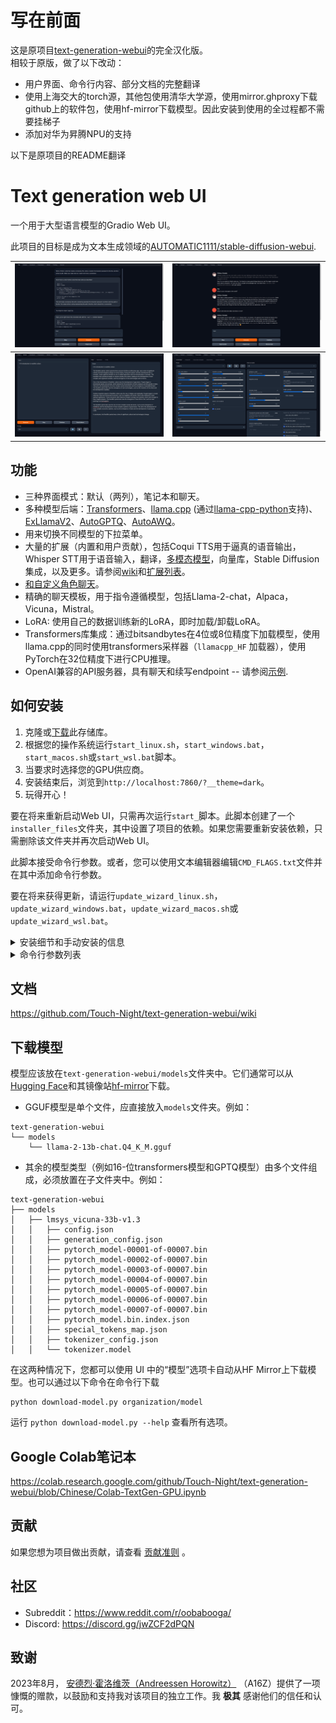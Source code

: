 # 写在前面

这是原项目[text-generation-webui](https://github.com/oobabooga/text-generation-webui)的完全汉化版。  
相较于原版，做了以下改动：
- 用户界面、命令行内容、部分文档的完整翻译  
- 使用上海交大的torch源，其他包使用清华大学源，使用mirror.ghproxy下载github上的软件包，使用hf-mirror下载模型。因此安装到使用的全过程都不需要挂梯子  
- 添加对华为昇腾NPU的支持  

以下是原项目的README翻译
# Text generation web UI

一个用于大型语言模型的Gradio Web UI。

此项目的目标是成为文本生成领域的[AUTOMATIC1111/stable-diffusion-webui](https://github.com/AUTOMATIC1111/stable-diffusion-webui).

|![Image1](https://github.com/oobabooga/screenshots/raw/main/print_instruct.png) | ![Image2](https://github.com/oobabooga/screenshots/raw/main/print_chat.png) |
|:---:|:---:|
|![Image1](https://github.com/oobabooga/screenshots/raw/main/print_default.png) | ![Image2](https://github.com/oobabooga/screenshots/raw/main/print_parameters.png) |

## 功能

* 三种界面模式：默认（两列），笔记本和聊天。
* 多种模型后端：[Transformers](https://github.com/huggingface/transformers)、[llama.cpp](https://github.com/ggerganov/llama.cpp) (通过[llama-cpp-python](https://github.com/abetlen/llama-cpp-python)支持)、[ExLlamaV2](https://github.com/turboderp/exllamav2)、[AutoGPTQ](https://github.com/PanQiWei/AutoGPTQ)、[AutoAWQ](https://github.com/casper-hansen/AutoAWQ)。
* 用来切换不同模型的下拉菜单。
* 大量的扩展（内置和用户贡献），包括Coqui TTS用于逼真的语音输出，Whisper STT用于语音输入，翻译，[多模态模型](https://github.com/Touch-Night/text-generation-webui/tree/Chinese/extensions/multimodal)，向量库，Stable Diffusion集成，以及更多。请参阅[wiki](https://github.com/Touch-Night/text-generation-webui/wiki/07-%E2%80%90-Extensions)和[扩展列表](https://github.com/oobabooga/text-generation-webui-extensions)。
* [和自定义角色聊天](https://github.com/Touch-Night/text-generation-webui/wiki/03-%E2%80%90-%E5%8F%82%E6%95%B0%E6%A0%87%E7%AD%BE%E9%A1%B5#character)。
* 精确的聊天模板，用于指令遵循模型，包括Llama-2-chat，Alpaca，Vicuna，Mistral。
* LoRA: 使用自己的数据训练新的LoRA，即时加载/卸载LoRA。
* Transformers库集成：通过bitsandbytes在4位或8位精度下加载模型，使用llama.cpp的同时使用transformers采样器（`llamacpp_HF` 加载器），使用PyTorch在32位精度下进行CPU推理。
* OpenAI兼容的API服务器，具有聊天和续写endpoint -- 请参阅[示例](https://github.com/Touch-Night/text-generation-webui/wiki/12-%E2%80%90-OpenAI-API#examples).

## 如何安装

1) 克隆或[下载](https://mirror.ghproxy.com/https://github.com/Touch-Night/text-generation-webui/releases/download/7cf1402/text-generation-webui-Chinese.zip)此存储库。
2) 根据您的操作系统运行`start_linux.sh`，`start_windows.bat`，`start_macos.sh`或`start_wsl.bat`脚本。
3) 当要求时选择您的GPU供应商。
4) 安装结束后，浏览到`http://localhost:7860/?__theme=dark`。
5) 玩得开心！

要在将来重新启动Web UI，只需再次运行`start_`脚本。此脚本创建了一个`installer_files`文件夹，其中设置了项目的依赖。如果您需要重新安装依赖，只需删除该文件夹并再次启动Web UI。

此脚本接受命令行参数。或者，您可以使用文本编辑器编辑`CMD_FLAGS.txt`文件并在其中添加命令行参数。

要在将来获得更新，请运行`update_wizard_linux.sh`，`update_wizard_windows.bat`，`update_wizard_macos.sh`或`update_wizard_wsl.bat`。

<details>
<summary>
安装细节和手动安装的信息
</summary>

### 一键安装脚本

此脚本使用Miniconda在`installer_files`文件夹中建立Conda环境。

如果您需要在`installer_files`环境中手动安装某些内容，可以使用cmd脚本启动交互式shell：`cmd_linux.sh`，`cmd_windows.bat`，`cmd_macos.sh`或`cmd_wsl.bat`。

* 无需以管理员/root用户身份运行这些脚本（`start_`，`update_wizard_`或`cmd_`）。
* 要安装扩展的依赖，您可以使用您的操作系统的`extensions_reqs`脚本。最后，此脚本将安装项目的主依赖，以确保在版本冲突的情况下它们优先。
* 有关AMD和WSL设置的其他说明，请参阅[此文档](https://github.com/Touch-Night/text-generation-webui/wiki)。
* 为了自动安装，您可以使用`GPU_CHOICE`，`USE_CUDA118`，`LAUNCH_AFTER_INSTALL`和`INSTALL_EXTENSIONS`环境变量。例如：`GPU_CHOICE=A USE_CUDA118=FALSE LAUNCH_AFTER_INSTALL=FALSE INSTALL_EXTENSIONS=TRUE ./start_linux.sh`。

### 使用Conda手动安装

如果您有使用命令行的经验，方可使用这种方式。

#### 0.安装Conda

https://docs.conda.io/en/latest/miniconda.html

在Linux或WSL上，可以使用这两个命令自动安装（ [来源](https://educe-ubc.github.io/conda.html) ）：

```
curl -sL "https://repo.anaconda.com/miniconda/Miniconda3-latest-Linux-x86_64.sh" > "Miniconda3.sh"
bash Miniconda3.sh
```

#### 1.创建一个新的Conda环境

```
conda create -n textgen python=3.11
conda activate textgen
```

#### 2.安装Pytorch

| 系统 | GPU | 命令 |
|--------|---------|---------|
| Linux/WSL | Nvidia| `pip3 install torch==2.2.1 torchvision==0.17.1 torchaudio==2.2.1 --index-url https://download.pytorch.org/whl/cu121` |
| Linux/WSL | 仅CPU | `pip3 install torch==2.2.1 torchvision==0.17.1 torchaudio==2.2.1 --index-url https://download.pytorch.org/whl/cpu` |
| Linux | AMD | `pip3 install torch==2.2.1 torchvision==0.17.1 torchaudio==2.2.1 --index-url https://download.pytorch.org/whl/rocm5.6` |
| MacOS + MPS | 任意 | `pip3 install torch==2.2.1 torchvision==0.17.1 torchaudio==2.2.1` |
| Windows | Nvidia | `pip3 install torch==2.2.1 torchvision==0.17.1 torchaudio==2.2.1 --index-url https://download.pytorch.org/whl/cu121` |
| Windows | 仅CPU | `pip3 install torch==2.2.1 torchvision==0.17.1 torchaudio==2.2.1` |

最新的命令可以在这里找到：https://pytorch.org/get-started/locally/ 。

对于NVIDIA，您还需要安装CUDA运行时库：

```
conda install -y -c "nvidia/label/cuda-12.1.1" cuda-runtime
```

如果你需要 `nvcc`  来手动编译一些库，请用下面的命令替换上述命令：

```
conda install -y -c "nvidia/label/cuda-12.1.1" cuda
```

#### 3.安装Web UI

```
git clone --recursive -b Chinese https://gitee.com/touchnight/text-generation-webui.git
cd text-generation-webui
pip install -r <根据下表确定的依赖文件>
```

要使用的依赖文件：

| GPU | CPU | 要使用的依赖文件 |
|--------|---------|---------|
| NVIDIA | 支持AVX2指令集 | `requirements.txt` |
| NVIDIA | 不支持AVX2指令集 | `requirements_noavx2.txt` |
| AMD | 支持AVX2指令集 | `requirements_amd.txt` |
| AMD | 不支持AVX2指令集 | `requirements_amd_noavx2.txt` |
| 仅CPU | 支持AVX2指令集 | `requirements_cpu_only.txt` |
| 仅CPU | 不支持AVX2指令集 | `requirements_cpu_only_noavx2.txt` |
| Apple | Intel | `requirements_apple_intel.txt` |
| Apple | Apple Silicon | `requirements_apple_silicon.txt` |

### 启动Web UI

```
conda activate textgen
cd text-generation-webui
python server.py
```

然后浏览

`http://localhost:7860/?__theme=dark`

##### Windows上的AMD GPU

1) 在上面的命令中使用 `requirements_cpu_only.txt` 或者 `requirements_cpu_only_noavx2.txt`。

2) 根据你的硬件使用适当的命令手动安装llama-cpp-python：[从PyPI安装](https://github.com/abetlen/llama-cpp-python#installation-with-hardware-acceleration) 。
    * 使用 `LLAMA_HIPBLAS=on` 切换键。
    * 注意 [Windows remarks](https://github.com/abetlen/llama-cpp-python#windows-remarks) 。

3) 手动安装autoGPTQ：[安装方法](https://github.com/PanQiWei/AutoGPTQ#install-from-source) 。
    * 从源代码安装 - Windows没有预构建的ROCm包。

##### 较老的NVIDIA GPU

1) 对于Kepler GPU和较早的GPU，您需要安装CUDA 11.8而不是12：

```
pip3 install torch==2.2.1 torchvision==0.17.1 torchaudio==2.2.1 --index-url https://download.pytorch.org/whl/cu118
conda install -y -c "nvidia/label/cuda-11.8.0" cuda-runtime
```

2) bitsandbytes >= 0.39 可能无法正常工作。在这种情况下，使用 `--load-in-8bit` ，您可能必须这样降级：
    * Linux： `pip install bitsandbytes==0.38.1` 
    * Windows： `pip install https://github.com/jllllll/bitsandbytes-windows-webui/raw/main/bitsandbytes-0.38.1-py3-none-any.whl` 

##### 手动安装

`requirements*.txt` 包含通过GitHub Action预编译的各种轮子。如果您想手动编译它们，或者您因为没有合适的车轮可用于您的硬件而需要这么做，则可以使用 `requirements_nowheels.txt` 然后手动安装所需的加载器。

### 另一可选方案：Docker

```
对于NVIDIA GPU:
ln -s docker/{nvidia/Dockerfile,nvidia/docker-compose.yml,.dockerignore} .
对于AMD GPU: 
ln -s docker/{amd/Dockerfile,intel/docker-compose.yml,.dockerignore} .
对于Intel GPU:
ln -s docker/{intel/Dockerfile,amd/docker-compose.yml,.dockerignore} .
对于仅CPU
ln -s docker/{cpu/Dockerfile,cpu/docker-compose.yml,.dockerignore} .
cp docker/.env.example .env
# 创建 logs/cache 目录 : 
mkdir -p logs cache
# 编辑 .env 并设置以下内容: 
#   TORCH_CUDA_ARCH_LIST （据你的GPU型号而定）
#   APP_RUNTIME_GID      你的主机用户的组ID（在终端中运行 `id -g`查看）
#   BUILD_EXTENIONS      可选地添加逗号分隔的扩展名列表以构建
# 编辑 CMD_FLAGS.txt 并在其中添加您想要执行的选项（如 --listen --cpu）
# 
docker compose up --build
```

*您需要安装Docker Compose v2.17或更高的版本。查看 [本指南](https://github.com/Touch-Night/text-generation-webui/wiki/09-%E2%80%90-Docker)获取说明。
*有关其他Docker文件，请查看[这个存储库](https://github.com/Atinoda/text-generation-webui-docker) 。

### 更新依赖

随着时间的推移，`requirements*.txt` 可能改变。要更新，请使用以下命令：

```
conda activate textgen
cd text-generation-webui
pip install -r <你曾使用过的依赖文件> --upgrade
```
</details>

<details>
<summary>
命令行参数列表
</summary>

```txt
使用方法: server.py [-h] [--multi-user] [--character CHARACTER] [--model MODEL] [--lora LORA [LORA ...]] [--model-dir MODEL_DIR] [--lora-dir LORA_DIR] [--model-menu] [--settings SETTINGS]
                 [--extensions EXTENSIONS [EXTENSIONS ...]] [--verbose] [--chat-buttons] [--idle-timeout IDLE_TIMEOUT] [--loader LOADER] [--cpu] [--auto-devices]
                 [--gpu-memory GPU_MEMORY [GPU_MEMORY ...]] [--cpu-memory CPU_MEMORY] [--disk] [--disk-cache-dir DISK_CACHE_DIR] [--load-in-8bit] [--bf16] [--no-cache] [--trust-remote-code]
                 [--force-safetensors] [--no_use_fast] [--use_flash_attention_2] [--load-in-4bit] [--use_double_quant] [--compute_dtype COMPUTE_DTYPE] [--quant_type QUANT_TYPE] [--flash-attn]
                 [--tensorcores] [--n_ctx N_CTX] [--threads THREADS] [--threads-batch THREADS_BATCH] [--no_mul_mat_q] [--n_batch N_BATCH] [--no-mmap] [--mlock] [--n-gpu-layers N_GPU_LAYERS]
                 [--tensor_split TENSOR_SPLIT] [--numa] [--logits_all] [--no_offload_kqv] [--cache-capacity CACHE_CAPACITY] [--row_split] [--streaming-llm] [--attention-sink-size ATTENTION_SINK_SIZE]
                 [--gpu-split GPU_SPLIT] [--autosplit] [--max_seq_len MAX_SEQ_LEN] [--cfg-cache] [--no_flash_attn] [--cache_8bit] [--cache_4bit] [--num_experts_per_token NUM_EXPERTS_PER_TOKEN]
                 [--triton] [--no_inject_fused_mlp] [--no_use_cuda_fp16] [--desc_act] [--disable_exllama] [--disable_exllamav2] [--wbits WBITS] [--groupsize GROUPSIZE] [--no_inject_fused_attention]
                 [--hqq-backend HQQ_BACKEND] [--deepspeed] [--nvme-offload-dir NVME_OFFLOAD_DIR] [--local_rank LOCAL_RANK] [--alpha_value ALPHA_VALUE] [--rope_freq_base ROPE_FREQ_BASE]
                 [--compress_pos_emb COMPRESS_POS_EMB] [--listen] [--listen-port LISTEN_PORT] [--listen-host LISTEN_HOST] [--share] [--auto-launch] [--gradio-auth GRADIO_AUTH]
                 [--gradio-auth-path GRADIO_AUTH_PATH] [--ssl-keyfile SSL_KEYFILE] [--ssl-certfile SSL_CERTFILE] [--api] [--public-api] [--public-api-id PUBLIC_API_ID] [--api-port API_PORT]
                 [--api-key API_KEY] [--admin-key ADMIN_KEY] [--nowebui] [--multimodal-pipeline MULTIMODAL_PIPELINE] [--model_type MODEL_TYPE] [--pre_layer PRE_LAYER [PRE_LAYER ...]]
                 [--checkpoint CHECKPOINT] [--monkey-patch]

Text generation web UI

可选项：
  -h, --help                                     显示此帮助消息然后退出

基础设置：
  --multi-user                                   多用户模式。聊天历史将不保存或自动加载。警告：公开分享可能不安全。
  --character CHARACTER                          默认情况下，要在聊天模式加载的角色名称。
  --model MODEL                                  默认情况下加载的模型名称。
  --lora LORA [LORA ...]                         加载的LoRA列表。如果您想加载多个LoRA，请写下由空格分开的名称。
  --model-dir MODEL_DIR                          所有模型的目录路径。
  --lora-dir LORA_DIR                            所有LoRA的目录路径。
  --model-menu                                   UI首次启动时，在终端中显示模型菜单。
  --settings SETTINGS                            从此YAML文件加载默认接口设置。参见settings-template.yaml以获取示例。如果您创建了一个名为settings.yaml的文件，该文件将被默认加载，无需
                                                 使用--settings命令行参数。
  --extensions EXTENSIONS [EXTENSIONS ...]       加载的扩展列表。如果要加载多个扩展，请写下由空格隔开的名称。
  --verbose                                      将提示词打印到终端。
  --chat-buttons                                 在“聊天”选项卡上显示按钮，而不是悬停菜单。
  --idle-timeout IDLE_TIMEOUT                    在这么多分钟不活动后卸载模型。当您再次尝试使用它时，模型将自动重新加载。

模型加载器：
  --loader LOADER                                手动选择模型加载器，否则，它将被自动检测。可选选项：Transformers，llama.cpp，llamacpp_HF，Exllamav2_HF，Exllamav2，
                                                 AutoGPTQ，AutoAWQ。

Transformers/Accelerate：
  --cpu                                          使用CPU生成文本。警告：使用CPU训练非常慢。
  --auto-devices                                 自动将模型划分到可用的GPU和CPU上。
  --gpu-memory GPU_MEMORY [GPU_MEMORY ...]       为每个GPU分配的最大GPU内存，单位为GiB。例如：单个GPU使用 --gpu-memory 10，两个GPU使用 --gpu-memory 10 5。你也可以像这样
                                                 用MiB来设置值 --gpu-memory 3500MiB。
  --cpu-memory CPU_MEMORY                        用于分配卸载权重的最大CPU内存，单位为GiB。与上面相同。
  --disk                                         如果模型对于你的GPU和CPU的总和来说太大了，将剩余的层发送到磁盘。
  --disk-cache-dir DISK_CACHE_DIR                磁盘缓存保存目录。默认为 "cache" 。
  --load-in-8bit                                 使用bitsandbytes以8位精度加载模型。
  --bf16                                         使用bfloat16精度加载模型。需要Nvidia Ampere GPU。
  --no-cache                                     生成文本时设置 `use_cache` 为 `False`。这略微减少了显存的使用，但这也导致性能损失。
  --trust-remote-code                            加载模型时设置 `trust_remote_code=True`。这对于某些模型是必需的。
  --force-safetensors                            在加载模型时设置 `use_safetensors=True`。这可以防止任意代码执行。
  --no_use_fast                                  加载词符化器时设置use_fast=false（默认情况下为true）。如果您遇到与use_fast有关的任何问题，请使用此功能。
  --use_flash_attention_2                        在加载模型时设置use_flash_attention_2=True。

bitsandbytes 4-比特：
  --load-in-4bit                                 使用bitsandbytes以4位精度加载模型。
  --use_double_quant                             对4位精度使用use_double_quant。
  --compute_dtype COMPUTE_DTYPE                  4位精度的计算数据类型。有效选项：bfoat16, float16, float32。
  --quant_type QUANT_TYPE                        4位精度的量化类型。有效选项：nf4, fp4。

llama.cpp：
  --flash-attn                                   使用flash-attention。
  --tensorcores                                  使用编译了tensorcores支持的llama-cpp-python。这在RTX显卡上可以高性能。仅限NVIDIA显卡。
  --n_ctx N_CTX                                  提示词上下文的大小。
  --threads THREADS                              要使用的线程数。
  --threads-batch THREADS_BATCH                  用于批处理/提示词处理的线程数。
  --no_mul_mat_q                                 禁用mulmat内核。
  --n_batch N_BATCH                              在调用llama_eval时批量处理的提示词词符的最大数量。
  --no-mmap                                      防止使用mmap。
  --mlock                                        强制系统将模型保留在RAM中。
  --n-gpu-layers N_GPU_LAYERS                    卸载到GPU的层数。
  --tensor_split TENSOR_SPLIT                    在多个GPU上分割模型。逗号分隔的比例列表。示例：18,17。
  --numa                                         激活Llama.cpp的NUMA任务分配。
  --logits_all                                   要使困惑度评估起效，需要设置此项。否则，请忽略它，因为它会使提示词处理变慢。
  --no_offload_kqv                               不将K、Q、V卸载到GPU。这可以节省VRAM，但会降低性能。
  --cache-capacity CACHE_CAPACITY                最大缓存容量（llama-cpp-python）。示例：2000MiB, 2GiB。如果没有提供单位，默认为字节。
  --row_split                                    将模型按行分割到多个GPU上，这可能会提高多GPU的性能。
  --streaming-llm                                激活StreamingLLM以避免在删除旧消息时重新评估整个提示词。
  --attention-sink-size ATTENTION_SINK_SIZE      StreamingLLM：下沉词符的数量。仅在修剪后的提示词与旧提示词前缀不同时使用。

ExLlamaV2：
  --gpu-split GPU_SPLIT                          逗号分隔的列表，指定每个GPU设备用于模型层的VRAM（以GB为单位）。示 例：20,7,7。
  --autosplit                                    将模型张量自动分割到可用的GPU上。这将导致--gpu-split被忽略。
  --max_seq_len MAX_SEQ_LEN                      最大序列长度。
  --cfg-cache                                    ExLlamav2_HF：为CFG负面提示创建一个额外的缓存。使用该加载器时，必须使用CFG。
  --no_flash_attn                                强制不使用flash-attention。
  --cache_8bit                                   使用8位缓存以节省VRAM。
  --cache_4bit                                   使用Q4缓存以节省VRAM。
  --num_experts_per_token NUM_EXPERTS_PER_TOKEN  用于生成的专家数量。适用于MoE模型，如Mixtral。

AutoGPTQ：
  --triton                                       使用triton。
  --no_inject_fused_mlp                          仅在Triton模式下应用：禁用使用Fused MLP的使用，它将以慢的推理为代价使用较少的VRAM。
  --no_use_cuda_fp16                             在某些系统上可以使模型更快。
  --desc_act                                     对于没有quantize_config.json的模型，此参数用于定是否在BaseQuantizeConfig中设置desc_act。
  --disable_exllama                              禁用ExLlama内核，这在某些系统上可以提高推理速度。
  --disable_exllamav2                            禁用ExLlamav2内核。
  --wbits WBITS                                  加载指定精度的预量化模型。支持2、3、4和8。
  --groupsize GROUPSIZE                          组大小。

AutoAWQ：
  --no_inject_fused_attention                    停用融合注意力，这将以较慢的推理为代价使用较少的VRAM。

HQQ：
  --hqq-backend HQQ_BACKEND                      HQQ加载器的后端。有效选项：PYTORCH, PYTORCH_COMPILE, ATEN。

DeepSpeed：
  --deepspeed                                    通过Transformers集成启用DeepSpeed ZeRO-3进行推理。
  --nvme-offload-dir NVME_OFFLOAD_DIR            DeepSpeed：用于ZeRO-3 NVME卸载的目录。
  --local_rank LOCAL_RANK                        DeepSpeed：分布式设置的可选参数。

RoPE：
  --alpha_value ALPHA_VALUE                      NTK RoPE缩放的位置嵌入alpha因子。使用此选项或compress_pos_emb，不要同时使用两者。
  --rope_freq_base ROPE_FREQ_BASE                如果大于0，将代替alpha_value使用。这两者符合rope_freq_base = 10000 * alpha_value ^ (64 / 63)关系式。
  --compress_pos_emb COMPRESS_POS_EMB            位置嵌入的压缩因子。应设置为 (上下文长度) / (模型原始上下文长度)。等于 1/rope_freq_scale。

Gradio：
  --listen                                       使web UI能够从你的本地网络访问。
  --listen-port LISTEN_PORT                      服务器将使用的监听端口。
  --listen-host LISTEN_HOST                      服务器将使用的主机名。
  --share                                        创建一个公共URL。这对于在Google Colab或类似环境上运行web UI很有用。
  --auto-launch                                  启动时在默认浏览器中打开web UI。
  --gradio-auth GRADIO_AUTH                      设置Gradio认证密码，格式为"uername:password"。也可以提供多个凭证，格式为"u1:p1,u2:p2,u3:p3"。
  --gradio-auth-path GRADIO_AUTH_PATH            设置Gradio认证文件路径。文件应包含一个或多和上面相同格式的用户:密码对。
  --ssl-keyfile SSL_KEYFILE                      SSL证书密钥文件的路径。
  --ssl-certfile SSL_CERTFILE                    SSL证书文件的路径。

API：
  --api                                          启用API扩展。
  --public-api                                   使用CloudFlare为API创建公共URL。
  --public-api-id PUBLIC_API_ID                  命名Cloudflare Tunnel的隧道ID。与public-api选项一起使用。
  --api-port API_PORT                            API的监听端口。
  --api-key API_KEY                              API认证密钥。
  --admin-key ADMIN_KEY                          用于加载和卸载模型等管理员任务的API认证密钥。如果未设置，将与--api-key相同。
  --nowebui                                      不启动Gradio UI。想要单独启动API时很有用。

Multimodal：
  --multimodal-pipeline MULTIMODAL_PIPELINE      要使用的多模态模型pipeline。示例：llava-7b、llava-13b。
```

</details>

## 文档

https://github.com/Touch-Night/text-generation-webui/wiki

## 下载模型

模型应该放在`text-generation-webui/models`文件夹中。它们通常可以从[Hugging Face](https://huggingface.co/models?pipeline_tag=text-generation&sort=downloads)和其镜像站[hf-mirror](https://hf-mirror.com/models?pipeline_tag=text-generation&sort=downloads)下载。

* GGUF模型是单个文件，应直接放入`models`文件夹。例如：

```
text-generation-webui
└── models
    └── llama-2-13b-chat.Q4_K_M.gguf
```

* 其余的模型类型（例如16-位transformers模型和GPTQ模型）由多个文件组成，必须放置在子文件夹中。例如：

```
text-generation-webui
├── models
│   ├── lmsys_vicuna-33b-v1.3
│   │   ├── config.json
│   │   ├── generation_config.json
│   │   ├── pytorch_model-00001-of-00007.bin
│   │   ├── pytorch_model-00002-of-00007.bin
│   │   ├── pytorch_model-00003-of-00007.bin
│   │   ├── pytorch_model-00004-of-00007.bin
│   │   ├── pytorch_model-00005-of-00007.bin
│   │   ├── pytorch_model-00006-of-00007.bin
│   │   ├── pytorch_model-00007-of-00007.bin
│   │   ├── pytorch_model.bin.index.json
│   │   ├── special_tokens_map.json
│   │   ├── tokenizer_config.json
│   │   └── tokenizer.model
```

在这两种情况下，您都可以使用 UI 中的“模型”选项卡自动从HF Mirror上下载模型。也可以通过以下命令在命令行下载

```
python download-model.py organization/model
```

运行 `python download-model.py --help` 查看所有选项。

## Google Colab笔记本

https://colab.research.google.com/github/Touch-Night/text-generation-webui/blob/Chinese/Colab-TextGen-GPU.ipynb

## 贡献

如果您想为项目做出贡献，请查看 [贡献准则](https://github.com/Touch-Night/text-generation-webui/wiki/Contributing-guidelines) 。

## 社区

* Subreddit：https://www.reddit.com/r/oobabooga/
* Discord: https://discord.gg/jwZCF2dPQN

## 致谢

2023年8月， [安德烈·霍洛维茨（Andreessen Horowitz）](https://a16z.com/)  （A16Z）提供了一项慷慨的赠款，以鼓励和支持我对该项目的独立工作。我 **极其**  感谢他们的信任和认可。
